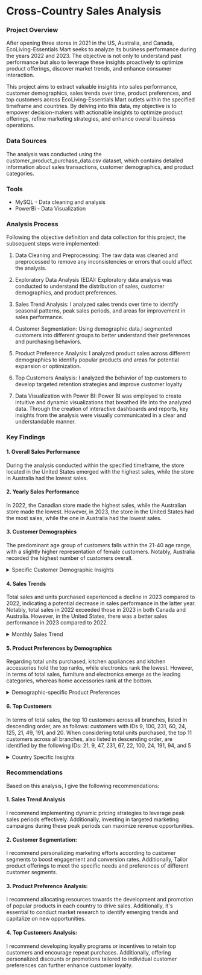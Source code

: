# Cross-Country Sales Analysis
### Project Overview

After opening three stores in 2021 in the US, Australia, and Canada, EcoLiving-Essentials Mart seeks to analyze its business performance during the years 2022 and 2023.
The objective is not only to understand past performance but also to leverage these insights proactively to optimize product offerings, 
discover market trends, and enhance consumer interaction. 

This project aims to extract valuable insights into sales performance, customer demographics, sales trends over time, 
product preferences, and top customers across EcoLiving-Essentials Mart outlets within the specified timeframe and countries. 
By delving into this data, my objective is to empower decision-makers 
with actionable insights to optimize product offerings, refine marketing strategies, and enhance overall business operations.

### Data Sources

The analysis was conducted using the customer_product_purchase_data.csv dataset, which contains detailed information about sales transactions, customer demographics, and product categories.

### Tools
- MySQL - Data cleaning and analysis
- PowerBi - Data Visualization

### Analysis Process
Following the objective definition and data collection for this project, the subsequent steps were implemented:

1. Data Cleaning and Preprocessing: The raw data was cleaned and preprocessed to remove any inconsistencies or errors that could affect the analysis.

2. Exploratory Data Analysis (EDA): Exploratory data analysis was conducted to understand the distribution of sales, customer demographics, and product preferences. 

3. Sales Trend Analysis: I analyzed sales trends over time to identify seasonal patterns, peak sales periods, and areas for improvement in sales performance.

4. Customer Segmentation: Using demographic data,I segmented customers into different groups to better understand their preferences and purchasing behaviors.

5. Product Preference Analysis: I analyzed product sales across different demographics to identify popular products and areas for potential expansion or optimization.

6. Top Customers Analysis: I analyzed the behavior of top customers to develop targeted retention strategies and improve customer loyalty

7. Data Visualization with Power BI: Power BI was employed to create intuitive and dynamic visualizations that breathed life into the analyzed data. Through the creation of interactive dashboards and reports, key insights from the analysis were visually communicated in a clear and understandable manner.

### Key Findings
#### 1. Overall Sales Performance
During the analysis conducted within the specified timeframe, the store located in the United States emerged with the highest sales, while the store in Australia had
the lowest sales.

#### 2. Yearly Sales Performance

In 2022, the Canadian store made the highest sales, while the Australian store made the lowest. 
However, in 2023, the store in the United States had the most sales, while the one in Australia had the lowest sales.

#### 3. Customer Demographics

The predominant age group of customers falls within the 21-40 age range, with a slightly higher representation of female customers. Notably, Australia recorded the highest number of customers overall.
<details>
  <summary>Specific Customer Demographic Insights</summary>
  
In Australia, the majority of customers fall within the 41-50 age range, with a negligible higher representation of male customers compared to females.

In Canada, the majority of customers fall within the 31-40 age range, with a significant higher representation of female customers.

In the United States, the majority of customers are evenly distributed between two age brackets: those aged 21-30yrs and those aged 51yrs and above, with a higher proportion of male customers.

  </details>
  
#### 4. Sales Trends
Total sales and units purchased experienced a decline in 2023 compared to 2022, indicating a potential decrease in sales performance in the latter year.
Notably, total sales in 2022 exceeded those in 2023 in both Canada and Australia. However, in the United States, there was a better sales performance in 2023 compared 
to 2022.
<details>
  <summary>Monthly Sales Trend</summary>
  
In 2023, March recorded the highest sum of total sales, showing a significant increase of 271.12% compared to May, which had the lowest sum of total sales.

Conversely, in 2022, October emerged as the month with the highest sum of total sales, surpassing April, which had the lowest sum of total sales by 257.40%.

  </details>

#### 5. Product Preferences by Demographics

Regarding total units purchased, kitchen appliances and kitchen accessories hold the top ranks, while electronics rank the lowest. However, in terms of total sales, furniture and electronics emerge as the leading categories, whereas home accessories rank at the bottom.
<details>
  <summary>Demographic-specific Product Preferences</summary>
  
  
  **IN TERMS OF UNITS PURCHASED**
  
  **Age Group: 21-30 years**

  Australia and Canada: Kitchen appliances stand out as the most frequently purchased category, whereas home accessories are least frequently purchased.

  United States: Kitchen accessories are the most frequently purchased, with furniture being the least.
  
  **Age Group: 31-40 years**

  Australia:  kitchen appliances take the lead in frequency of purchase, while electronics is the least.
  
  Canada: Kitchen appliances is the most frequently purchased category, while home accessories record the least.

  United States: kitchen appliances, home accessories, and furniture share the top spot in frequency of purchase, with electronics ranking the lowest.

  **Age Group: 41-50 years**
  
  Australia and Canada: Kitchen accessories is the most frequently purchased category, with electronics being the least.

  United States: Kitchen appliances is the most frequently purchased category, while electronics record the least.

  **Age Group: 51+ years**
  
  Australia: Kitchen accessories top the units purchased category, while home accessories rank the lowest. Electronics record no purchases.

  Canada: Home accessories top the units purchased category, while kitchen accessories rank the lowest. Electronics record no purchases.

  United States: Furniture top the units purchased category, while electronics rank the lowest.


  **IN TERMS OF TOTAL SALES**

  **Age Group: 21-30 years**
  
 Across all 3 countries, electronics recorded the highest sales while home accessories recorded the lowest

  **Age Group: 31-40 years**
  
Australia: Electronics made the highest sales while kitchen accessories made the least.

Canada: Electronics made the highest sales while home accessories made the least.

United States: Furniture recorded the highest sales while kitchen accessories recorded the lowest.

  **Age Group: 41-50 years**
  
Australia and Canada: Electronics made the highest sales while home accessories made the lowest 

United States: Furniture made the highest sales while electronics made the lowest

  **Age Group: 51+ years**
  
Australia: Furniture made the highest sales while home accessories made the lowest.

Canada and United States: Furniture made the highest sales while kitchen accessories made the lowest.

</details>


#### 6. Top Customers

In terms of total sales, the top 10 customers across all branches, listed in descending order, are as follows: customers with IDs 9, 100, 231, 60, 24, 125, 21, 49, 191, and 20. 
When considering total units purchased, the top 11 customers across all branches, also listed in descending order, are identified by the following IDs: 21, 9, 47, 231, 67, 22, 100, 24, 191, 94, and 5
<details>
  <summary>Country Specific Insights</summary>

 **IN TERMS OF TOTAL SALES**
 
In Australia, the top 10 customers, ranked in descending order are customers with id; 60, 81, 120, 48, 111, 195, 161, 46, 220 and 99

In Canada, the top 10 customers, ranked in descending order are customers with id; 100, 231, 125, 49, 191, 67, 94, 122, 103 and 47

In United States, the top 10 customers, ranked in descending order are customers with id; 9, 24,21,20, 184, 109, 30, 121, 13 and 56

 **IN TERMS OF UNITS PURCHASED**
 
In Australia, the top 9 customers, ranked in descending order, have the following IDs: 60, 126, 48, 96, 99, 46, 81, 90, and 76.

In Canada, the top 9 customers, listed in descending order, have the following IDs: 47, 231, 67, 100, 191, 94, 32, 110, and 103.

In the United States, the top 11 customers,listed in descending order, have the following IDs: 21, 9, 22, 24, 5, 226, 104, 14, 16, 139, and 162.

</details>

### Recommendations
Based on this analysis, I give the following recommendations:

#### 1. Sales Trend Analysis
I recommend implementing dynamic pricing strategies to leverage peak sales periods effectively.
Additionally, investing in targeted marketing campaigns during these peak periods can maximize revenue opportunities.

#### 2. Customer Segmentation:
I recommend personalizing marketing efforts according to customer segments to boost engagement and conversion rates.
Additionally, Tailor product offerings to meet the specific needs and preferences of different customer segments.

#### 3. Product Preference Analysis:
I recommend allocating resources towards the development and promotion of popular products in each country to drive sales.
Additionally, it's essential to conduct market research to identify emerging trends and capitalize on new opportunities.

#### 4. Top Customers Analysis:
I recommend developing loyalty programs or incentives to retain top customers and encourage repeat purchases.
Additionally, offering personalized discounts or promotions tailored to individual customer preferences can further enhance customer loyalty.
